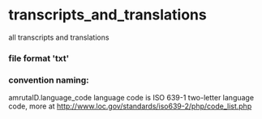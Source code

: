 # transcripts_and_translations
all transcripts and translations


### file format 'txt'
### convention naming:
amrutaID.language_code
language code is ISO 639-1 two-letter language code, more at http://www.loc.gov/standards/iso639-2/php/code_list.php
